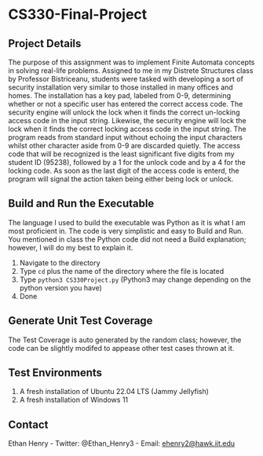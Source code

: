 # CS330-Final-Project
## Project Details
The purpose of this assignment was to implement Finite Automata concepts in solving real-life problems. Assigned to me in my Distrete Structures class by Professor Bistriceanu, students were tasked with developing a sort of security installation very similar to those installed in many offices and homes. The installation has a key pad, labeled from 0-9, determining whether or not a specific user has entered the correct access code. The security engine will unlock the lock when it finds the correct un-locking access code in the input string. Likewise, the security engine will lock the lock when it finds the correct locking access code in the input string. The program reads from standard input without echoing the input characters whilst other character aside from 0-9 are discarded quietly. The access code that will be recognized is the least significant five digits from my student ID (95238), followed by a 1 for the unlock code and by a 4 for the locking code. As soon as the last digit of the access code is enterd, the program will signal the action taken being either being lock or unlock.

## Build and Run the Executable
The language I used to build the executable was Python as it is what I am most proficient in. The code is very simplistic and easy to Build and Run. You mentioned in class the Python code did not need a Build explanation; however, I will do my best to explain it. 
1. Navigate to the directory
2. Type `cd` plus the name of the directory where the file is located
3. Type `python3 CS330Project.py` (Python3 may change depending on the python version you have)
4. Done

## Generate Unit Test Coverage
The Test Coverage is auto generated by the random class; however, the code can be slightly modifed to appease other test cases thrown at it.  

## Test Environments
1. A fresh installation of Ubuntu 22.04 LTS (Jammy Jellyfish)
2. A fresh installation of Windows 11

## Contact 
Ethan Henry - Twitter: @Ethan_Henry3 - Email: ehenry2@hawk.iit.edu



